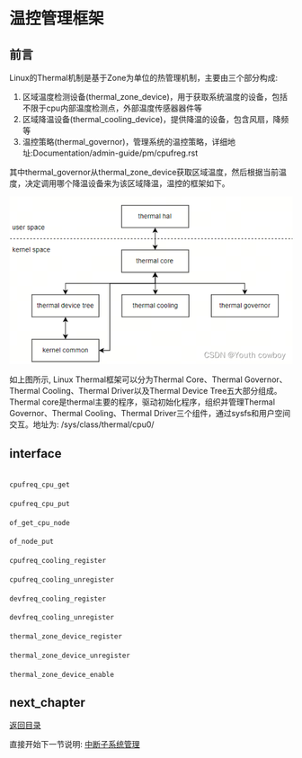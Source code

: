 # 温控管理框架

## 前言

Linux的Thermal机制是基于Zone为单位的热管理机制，主要由三个部分构成:

1. 区域温度检测设备(thermal_zone_device)，用于获取系统温度的设备，包括不限于cpu内部温度检测点，外部温度传感器器件等
2. 区域降温设备(thermal_cooling_device)，提供降温的设备，包含风扇，降频等
3. 温控策略(thermal_governor)，管理系统的温控策略，详细地址:Documentation/admin-guide/pm/cpufreg.rst

其中thermal_governor从thermal_zone_device获取区域温度，然后根据当前温度，决定调用哪个降温设备来为该区域降温，温控的框架如下。

![image](./image/ch03-14-01.png)

如上图所示, Linux Thermal框架可以分为Thermal Core、Thermal Governor、Thermal Cooling、Thermal Driver以及Thermal Device Tree五大部分组成。Thermal core是thermal主要的程序，驱动初始化程序，组织并管理Thermal Governor、Thermal Cooling、Thermal Driver三个组件，通过sysfs和用户空间交互。地址为: /sys/class/thermal/cpu0/

## interface

```c

cpufreq_cpu_get

cpufreq_cpu_put

of_get_cpu_node

of_node_put

cpufreq_cooling_register

cpufreq_cooling_unregister

devfreq_cooling_register

devfreq_cooling_unregister

thermal_zone_device_register

thermal_zone_device_unregister

thermal_zone_device_enable
```

## next_chapter

[返回目录](../README.md)

直接开始下一节说明: [中断子系统管理](./ch03-15.interrput_interaction.md)
